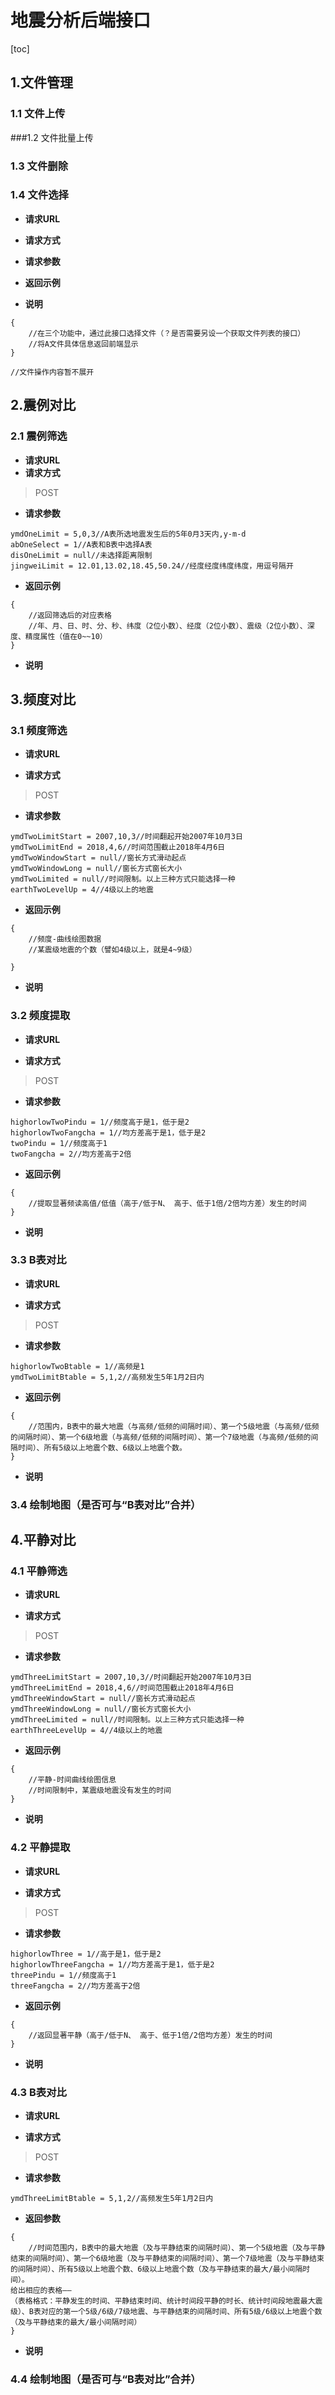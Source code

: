# 地震分析后端接口

[toc]



## 1.文件管理

### 1.1 文件上传

###1.2 文件批量上传

### 1.3 文件删除

### 1.4 文件选择

- **请求URL**

- **请求方式**

- **请求参数**
- **返回示例**

- **说明**

``` 
{
	//在三个功能中，通过此接口选择文件（？是否需要另设一个获取文件列表的接口）
	//将A文件具体信息返回前端显示
}
```

```
//文件操作内容暂不展开
```



## 2.震例对比

### 2.1 震例筛选

- **请求URL**
- **请求方式**

> POST

- **请求参数**

```
ymdOneLimit = 5,0,3//A表所选地震发生后的5年0月3天内,y-m-d
abOneSelect = 1//A表和B表中选择A表
disOneLimit = null//未选择距离限制
jingweiLimit = 12.01,13.02,18.45,50.24//经度经度纬度纬度，用逗号隔开
```

- **返回示例**

```
{
	//返回筛选后的对应表格
	//年、月、日、时、分、秒、纬度（2位小数）、经度（2位小数）、震级（2位小数）、深度、精度属性（值在0~~10）
}
```

- **说明**



## 3.频度对比

### 3.1 频度筛选

- **请求URL**

- **请求方式**

> POST
- **请求参数**

```
ymdTwoLimitStart = 2007,10,3//时间翻起开始2007年10月3日
ymdTwoLimitEnd = 2018,4,6//时间范围截止2018年4月6日
ymdTwoWindowStart = null//窗长方式滑动起点
ymdTwoWindowLong = null//窗长方式窗长大小
ymdTwoLimited = null//时间限制。以上三种方式只能选择一种
earthTwoLevelUp = 4//4级以上的地震

```

- **返回示例**

```
{
	//频度-曲线绘图数据
	//某震级地震的个数（譬如4级以上，就是4~9级）
	
}
```

- **说明**

### 3.2 频度提取

- **请求URL**

- **请求方式**

> POST

- **请求参数**

```
highorlowTwoPindu = 1//频度高于是1，低于是2
highorlowTwoFangcha = 1//均方差高于是1，低于是2
twoPindu = 1//频度高于1
twoFangcha = 2//均方差高于2倍
```

- **返回示例**

```
{
	//提取显著频读高值/低值（高于/低于N、 高于、低于1倍/2倍均方差）发生的时间
}
```

- **说明**



### 3.3 B表对比

- **请求URL**

- **请求方式**

> POST
- **请求参数**

```
highorlowTwoBtable = 1//高频是1
ymdTwoLimitBtable = 5,1,2//高频发生5年1月2日内
```

- **返回示例**

```
{
	//范围内，B表中的最大地震（与高频/低频的间隔时间）、第一个5级地震（与高频/低频的间隔时间）、第一个6级地震（与高频/低频的间隔时间）、第一个7级地震（与高频/低频的间隔时间）、所有5级以上地震个数、6级以上地震个数。
}
```

- **说明**

### 3.4 绘制地图（是否可与“B表对比”合并）



## 4.平静对比

### 4.1 平静筛选

- **请求URL**

- **请求方式**

> POST
- **请求参数**

```
ymdThreeLimitStart = 2007,10,3//时间翻起开始2007年10月3日
ymdThreeLimitEnd = 2018,4,6//时间范围截止2018年4月6日
ymdThreeWindowStart = null//窗长方式滑动起点
ymdThreeWindowLong = null//窗长方式窗长大小
ymdThreeLimited = null//时间限制。以上三种方式只能选择一种
earthThreeLevelUp = 4//4级以上的地震
```

- **返回示例**

```
{
	//平静-时间曲线绘图信息
	//时间限制中，某震级地震没有发生的时间
}
```

- **说明**

### 4.2 平静提取

- **请求URL**

- **请求方式**

> POST
- **请求参数**

```
highorlowThree = 1//高于是1，低于是2
highorlowThreeFangcha = 1//均方差高于是1，低于是2
threePindu = 1//频度高于1
threeFangcha = 2//均方差高于2倍
```

- **返回示例**

```
{
	//返回显著平静（高于/低于N、 高于、低于1倍/2倍均方差）发生的时间
}
```

- **说明**

### 4.3 B表对比

- **请求URL**

- **请求方式**

> POST
- **请求参数**

```
ymdThreeLimitBtable = 5,1,2//高频发生5年1月2日内
```

- **返回参数**

```
{
	//时间范围内，B表中的最大地震（及与平静结束的间隔时间）、第一个5级地震（及与平静结束的间隔时间）、第一个6级地震（及与平静结束的间隔时间）、第一个7级地震（及与平静结束的间隔时间）、所有5级以上地震个数、6级以上地震个数（及与平静结束的最大/最小间隔时间）。
给出相应的表格——
（表格格式：平静发生的时间、平静结束时间、统计时间段平静的时长、统计时间段地震最大震级）、B表对应的第一个5级/6级/7级地震、与平静结束的间隔时间、所有5级/6级以上地震个数（及与平静结束的最大/最小间隔时间）
}
```

- **说明**

### 4.4 绘制地图（是否可与“B表对比”合并）
